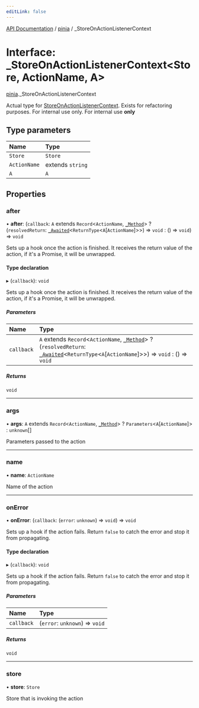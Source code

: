 ```yaml
---
editLink: false
---
```


[API Documentation](../index.md) / [pinia](../modules/pinia.md) / \_StoreOnActionListenerContext

# Interface: \_StoreOnActionListenerContext\<Store, ActionName, A\>

[pinia](../modules/pinia.md)._StoreOnActionListenerContext

Actual type for [StoreOnActionListenerContext](../modules/pinia.md#StoreOnActionListenerContext). Exists for refactoring
purposes. For internal use only.
For internal use **only**

## Type parameters

| Name | Type |
| :------ | :------ |
| `Store` | `Store` |
| `ActionName` | extends `string` |
| `A` | `A` |

## Properties

### after

• **after**: (`callback`: `A` extends `Record`\<`ActionName`, [`_Method`](../modules/pinia.md#_Method)\> ? (`resolvedReturn`: [`_Awaited`](../modules/pinia.md#_Awaited)\<`ReturnType`\<`A`[`ActionName`]\>\>) => `void` : () => `void`) => `void`

Sets up a hook once the action is finished. It receives the return value
of the action, if it's a Promise, it will be unwrapped.

#### Type declaration

▸ (`callback`): `void`

Sets up a hook once the action is finished. It receives the return value
of the action, if it's a Promise, it will be unwrapped.

##### Parameters

| Name | Type |
| :------ | :------ |
| `callback` | `A` extends `Record`\<`ActionName`, [`_Method`](../modules/pinia.md#_Method)\> ? (`resolvedReturn`: [`_Awaited`](../modules/pinia.md#_Awaited)\<`ReturnType`\<`A`[`ActionName`]\>\>) => `void` : () => `void` |

##### Returns

`void`

___

### args

• **args**: `A` extends `Record`\<`ActionName`, [`_Method`](../modules/pinia.md#_Method)\> ? `Parameters`\<`A`[`ActionName`]\> : `unknown`[]

Parameters passed to the action

___

### name

• **name**: `ActionName`

Name of the action

___

### onError

• **onError**: (`callback`: (`error`: `unknown`) => `void`) => `void`

Sets up a hook if the action fails. Return `false` to catch the error and
stop it from propagating.

#### Type declaration

▸ (`callback`): `void`

Sets up a hook if the action fails. Return `false` to catch the error and
stop it from propagating.

##### Parameters

| Name | Type |
| :------ | :------ |
| `callback` | (`error`: `unknown`) => `void` |

##### Returns

`void`

___

### store

• **store**: `Store`

Store that is invoking the action
